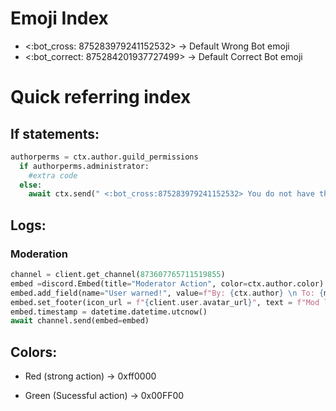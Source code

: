 # Emoji Index 

- <:bot_cross: 875283979241152532> -> Default Wrong Bot emoji
- <:bot_correct: 875284201937727499> -> Default Correct Bot emoji

# Quick referring index

## If statements:
```py
authorperms = ctx.author.guild_permissions
  if authorperms.administrator:
    #extra code
  else:
    await ctx.send(" <:bot_cross:875283979241152532> You do not have the valid permissions!")
```

## Logs:
### Moderation
```py
channel = client.get_channel(873607765711519855)
embed =discord.Embed(title="Moderator Action", color=ctx.author.color)
embed.add_field(name="User warned!", value=f"By: {ctx.author} \n To: {member.name}")
embed.set_footer(icon_url = f"{client.user.avatar_url}", text = f"Mod logs {client.user.name}")
embed.timestamp = datetime.datetime.utcnow()
await channel.send(embed=embed)
```

## Colors:

- Red (strong action) -> 0xff0000

- Green (Sucessful action) -> 0x00FF00